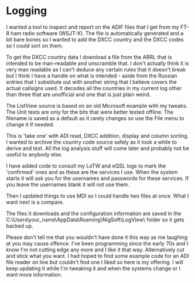 # Logging
I wanted a tool to inspect and report on the ADIF files that I get from my FT-8 ham radio
software (WSJT-X). The file is automatically generated and a bit bare bones so I wanted to
add the DXCC country and the DXCC codes so I could sort on them.

To get the DXCC country data I download a file from the ARRL that is intended to be
man-readable and unscramble that. I don't actually think it is very man readable as I
can't deduce any certain rules that it doesn't break but I think I have a handle on what
is intended - aside from the Russian entries that I substitute out with another string
that I believe covers the actual callsigns used. It decodes all the countries in my
current log other than three that are unofficial and one that is just plain weird.

The ListView source is based on an old Microsoft example with my tweaks.
The Unit tests are only for the bits that were better tested offline.
The filename is saved as a default as it rarely changes so use the File menu to change it
if needed.

This is 'take one' with ADI read, DXCC addition, display and column sorting. I wanted to
archive the country code source safely as it took a while to derive and test. All the log
analysis stuff will come later and probably not be useful to anybody else.

I have added code to consult my LoTW and eQSL logs to mark the 'confirmed' ones and as
these are the services I use. When the system starts it will ask you for the usernames and
passwords for these services. If you leave the usernames blank it will not use them.

Then I updated things to use MDI so I could handle two files at once. What I want next is
a compare.

The files it downloads and the configuration information are saved in the
C:\Users\your_name\AppData\Roaming\NigSoft\LogView\ folder so it gets backed up.

Please don't tell me that you wouldn't have done it this way as me laughing at you may
cause offence. I've been programming since the early 70s and I know I'm not cutting edge
any more and I like it that way. Alternatively cut and stick what you want. I had hoped
to find some example code for an ADI file reader on line but couldn't find one I liked
so here is my offering. I will keep updating it while I'm tweaking it and when the systems
change or I want more information.